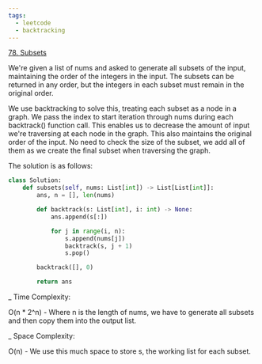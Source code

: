 ```yaml
---
tags:
  - leetcode
  - backtracking
---
```


<a href="https://leetcode.com/problems/subsets/">78. Subsets</a>

We're given a list of nums and asked to generate all subsets of the input,
maintaining the order of the integers in the input. The subsets can be returned
in any order, but the integers in each subset must remain in the original order.

We use backtracking to solve this, treating each subset as a node in a graph. We
pass the index to start iteration through nums during each backtrack() function
call. This enables us to decrease the amount of input we're traversing at each
node in the graph. This also maintains the original order of the input. No need
to check the size of the subset, we add all of them as we create the final
subset when traversing the graph.

The solution is as follows:

```python
class Solution:
    def subsets(self, nums: List[int]) -> List[List[int]]:
        ans, n = [], len(nums)

        def backtrack(s: List[int], i: int) -> None:
            ans.append(s[:])

            for j in range(i, n):
                s.append(nums[j])
                backtrack(s, j + 1)
                s.pop()

        backtrack([], 0)

        return ans
```

\_ Time Complexity:

O(n \* 2^n) - Where n is the length of nums, we have to generate all subsets and
then copy them into the output list.

\_ Space Complexity:

O(n) - We use this much space to store s, the working list for each subset.
